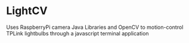 # LightCV
Uses RaspberryPi camera Java Libraries and OpenCV to motion-control TPLink lightbulbs through a javascript terminal application
